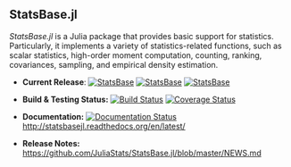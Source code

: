 ## StatsBase.jl

*StatsBase.jl* is a Julia package that provides basic support for statistics. Particularly, it implements a variety of statistics-related functions, such as scalar statistics, high-order moment computation, counting, ranking, covariances, sampling, and empirical density estimation.

- **Current Release**: 
  [![StatsBase](http://pkg.julialang.org/badges/StatsBase_0.3.svg)](http://pkg.julialang.org/?pkg=StatsBase&ver=0.3)
  [![StatsBase](http://pkg.julialang.org/badges/StatsBase_0.4.svg)](http://pkg.julialang.org/?pkg=StatsBase&ver=0.4)
  [![StatsBase](http://pkg.julialang.org/badges/StatsBase_0.5.svg)](http://pkg.julialang.org/?pkg=StatsBase)
- **Build & Testing Status:**
  [![Build Status](https://travis-ci.org/JuliaStats/StatsBase.jl.svg?branch=master)](https://travis-ci.org/JuliaStats/StatsBase.jl)
  [![Coverage Status](https://coveralls.io/repos/JuliaStats/StatsBase.jl/badge.svg?branch=master)](https://coveralls.io/r/JuliaStats/StatsBase.jl?branch=master)

- **Documentation:** [![Documentation Status](https://readthedocs.org/projects/statsbasejl/badge/?version=latest)](https://readthedocs.org/projects/statsbasejl/?badge=latest) <http://statsbasejl.readthedocs.org/en/latest/>

- **Release Notes:** <https://github.com/JuliaStats/StatsBase.jl/blob/master/NEWS.md>
